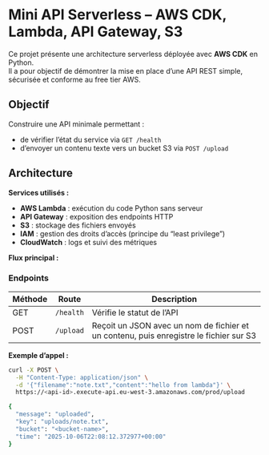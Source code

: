 #  Mini API Serverless – AWS CDK, Lambda, API Gateway, S3

Ce projet présente une architecture serverless déployée avec **AWS CDK** en Python.  
Il a pour objectif de démontrer la mise en place d’une API REST simple, sécurisée et conforme au free tier AWS.

## Objectif

Construire une API minimale permettant :
- de vérifier l’état du service via `GET /health`
- d’envoyer un contenu texte vers un bucket S3 via `POST /upload`

## Architecture

**Services utilisés :**
- **AWS Lambda** : exécution du code Python sans serveur  
- **API Gateway** : exposition des endpoints HTTP  
- **S3** : stockage des fichiers envoyés  
- **IAM** : gestion des droits d’accès (principe du “least privilege”)  
- **CloudWatch** : logs et suivi des métriques

**Flux principal :**

### Endpoints
| Méthode | Route | Description |
|----------|--------|-------------|
| GET | `/health` | Vérifie le statut de l’API |
| POST | `/upload` | Reçoit un JSON avec un nom de fichier et un contenu, puis enregistre le fichier sur S3 |

**Exemple d’appel :**
```bash
curl -X POST \
  -H "Content-Type: application/json" \
  -d '{"filename":"note.txt","content":"hello from lambda"}' \
  https://<api-id>.execute-api.eu-west-3.amazonaws.com/prod/upload

{
  "message": "uploaded",
  "key": "uploads/note.txt",
  "bucket": "<bucket-name>",
  "time": "2025-10-06T22:08:12.372977+00:00"
}
